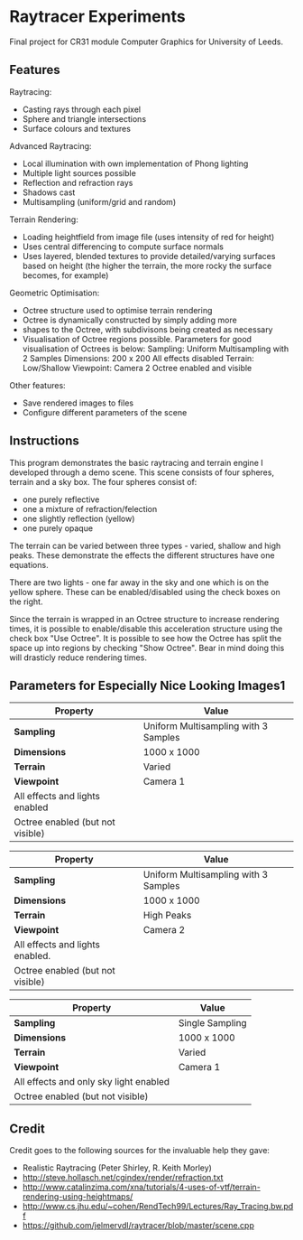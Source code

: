 # Raytracer Experiments

Final project for CR31 module Computer Graphics for University of Leeds.

## Features

Raytracing:

* Casting rays through each pixel
* Sphere and triangle intersections
* Surface colours and textures

Advanced Raytracing:

* Local illumination with own implementation of Phong lighting
* Multiple light sources possible
* Reflection and refraction rays
* Shadows cast
* Multisampling (uniform/grid and random)

Terrain Rendering:

* Loading heightfield from image file (uses intensity of red for height)
* Uses central differencing to compute surface normals
* Uses layered, blended textures to provide detailed/varying surfaces
  based on height (the higher the terrain, the more rocky the surface
  becomes, for example)

Geometric Optimisation:

* Octree structure used to optimise terrain rendering
* Octree is dynamically constructed by simply adding more
* shapes to the Octree, with subdivisons being created as necessary
* Visualisation of Octree regions possible.
  Parameters for good visualisation of Octrees is below:
        Sampling: Uniform Multisampling with 2 Samples
        Dimensions: 200 x 200
        All effects disabled
        Terrain: Low/Shallow
        Viewpoint: Camera 2
        Octree enabled and visible

Other features:

* Save rendered images to files
* Configure different parameters of the scene

## Instructions

This program demonstrates the basic raytracing and terrain engine I developed
through a demo scene. This scene consists of four spheres, terrain and a sky
box. The four spheres consist of:

* one purely reflective
* one a mixture of refraction/felection
* one slightly reflection (yellow)
* one purely opaque

The terrain can be varied between three types - varied, shallow and high peaks.
These demonstrate the effects the different structures have one equations.

There are two lights - one far away in the sky and one which is on the yellow
sphere. These can be enabled/disabled using the check boxes on the right.

Since the terrain is wrapped in an Octree structure to increase rendering
times, it is possible to enable/disable this acceleration structure using
the check box "Use Octree". It is possible to see how the Octree has
split the space up into regions by checking "Show Octree". Bear in mind
doing this will drasticly reduce rendering times.

## Parameters for Especially Nice Looking Images1

| **Property** | **Value** |
| --- | --- |
| **Sampling** | Uniform Multisampling with 3 Samples |
| **Dimensions** | 1000 x 1000 | 
| **Terrain** | Varied |
| **Viewpoint** | Camera 1 |
| All effects and lights enabled | |
| Octree enabled (but not visible) | |

| **Property** | **Value** |
| --- | --- |
| **Sampling** | Uniform Multisampling with 3 Samples |
| **Dimensions** | 1000 x 1000 | 
| **Terrain** | High Peaks |
| **Viewpoint** | Camera 2 |
| All effects and lights enabled.| |
| Octree enabled (but not visible) | |

| **Property** | **Value** |
| --- | --- |
| **Sampling** | Single Sampling |
| **Dimensions** | 1000 x 1000 | 
| **Terrain** | Varied |
| **Viewpoint** | Camera 1 |
| All effects and only sky light enabled | |
| Octree enabled (but not visible) | |

## Credit

Credit goes to the following sources for the invaluable help they gave:

* Realistic Raytracing (Peter Shirley, R. Keith Morley)
* http://steve.hollasch.net/cgindex/render/refraction.txt
* http://www.catalinzima.com/xna/tutorials/4-uses-of-vtf/terrain-rendering-using-heightmaps/
* http://www.cs.jhu.edu/~cohen/RendTech99/Lectures/Ray_Tracing.bw.pdf
* https://github.com/jelmervdl/raytracer/blob/master/scene.cpp
